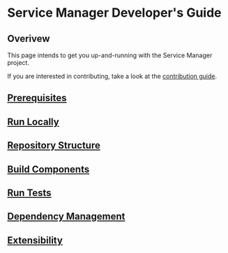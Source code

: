 # Service Manager Developer's Guide

## Overivew

This page intends to get you up-and-running with the Service Manager project.

If you are interested in contributing, take a look at the [contribution guide](./../../CONTRIBUTING.md).

## [Prerequisites](develop-prerequisites.md)

## [Run Locally](local.md)

## [Repository Structure](repositories-structure.md)

## [Build Components](build.md)

## [Run Tests](tests.md)

## [Dependency Management](dep.md)

## [Extensibility](extensions.md)
